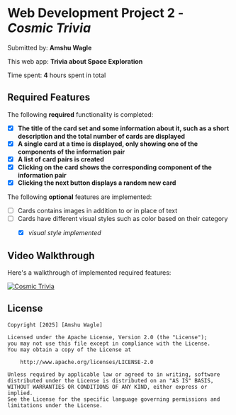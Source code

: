 # Web Development Project 2 - *Cosmic Trivia*

Submitted by: **Amshu Wagle**

This web app: **Trivia about Space Exploration**

Time spent: **4** hours spent in total

## Required Features

The following **required** functionality is completed:

- [x] **The title of the card set and some information about it, such as a short description and the total number of cards are displayed**
- [x] **A single card at a time is displayed, only showing one of the components of the information pair**
- [x] **A list of card pairs is created**
- [x] **Clicking on the card shows the corresponding component of the information pair**
- [x] **Clicking the next button displays a random new card**

The following **optional** features are implemented:

- [ ] Cards contains images in addition to or in place of text
- [ ] Cards have different visual styles such as color based on their category
  - [x] *visual style implemented*



## Video Walkthrough

Here's a walkthrough of implemented required features:

[![Cosmic Trivia](https://img.youtube.com/vi/7MmPaQg7Fvc/0.jpg)](https://www.youtube.com/watch?v=7MmPaQg7Fvc)


## License

    Copyright [2025] [Amshu Wagle]

    Licensed under the Apache License, Version 2.0 (the "License");
    you may not use this file except in compliance with the License.
    You may obtain a copy of the License at

        http://www.apache.org/licenses/LICENSE-2.0

    Unless required by applicable law or agreed to in writing, software
    distributed under the License is distributed on an "AS IS" BASIS,
    WITHOUT WARRANTIES OR CONDITIONS OF ANY KIND, either express or implied.
    See the License for the specific language governing permissions and
    limitations under the License.
